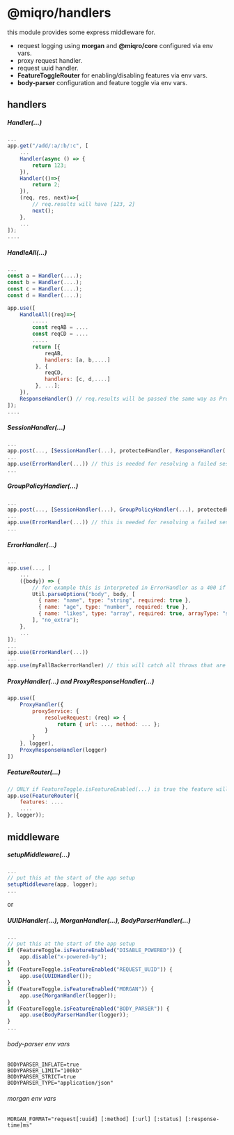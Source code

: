 # @miqro/handlers

this module provides some express middleware for.

- request logging using **morgan** and **@miqro/core** configured via env vars.
- proxy request handler.
- request uuid handler.
- **FeatureToggleRouter** for enabling/disabling features via env vars.
- **body-parser** configuration and feature toggle via env vars.

## handlers

##### Handler(...) 

```javascript
...
app.get("/add/:a/:b/:c", [
    ...
    Handler(async () => {
        return 123; 
    }),
    Handler(()=>{
        return 2; 
    }),
    (req, res, next)=>{
        // req.results will have [123, 2]
        next();    
    },
    ...
]);
....
```

##### HandleAll(...)

```javascript
...
const a = Handler(....);
const b = Handler(....);
const c = Handler(....);
const d = Handler(....);

app.use([
    HandleAll((req)=>{
        .....
        const reqAB = ....
        const reqCD = ....
        .....
        return [{
            reqAB,
            handlers: [a, b,....]
         }, {
            reqCD,
            handlers: [c, d,....]
         }, ...];  
    }),
    ResponseHandler() // req.results will be passed the same way as Promise.all(...)
]);
....
```

##### SessionHandler(...)

```javascript
...
app.post(..., [SessionHandler(...), protectedHandler, ResponseHandler(...)])
...
app.use(ErrorHandler(...)) // this is needed for resolving a failed session validation as a 401 or 403
...
```

##### GroupPolicyHandler(...)

```javascript
...
app.post(..., [SessionHandler(...), GroupPolicyHandler(...), protectedHandler, ResponseHandler(...)])
...
app.use(ErrorHandler(...)) // this is needed for resolving a failed session validation as a 401 or 403
...
```

##### ErrorHandler(...)

```javascript
...
app.use(..., [
    ...
    ({body}) => {
        // for example this is interpreted in ErrorHandler as a 400 if req.body doesnt match
        Util.parseOptions("body", body, [
          { name: "name", type: "string", required: true },
          { name: "age", type: "number", required: true },
          { name: "likes", type: "array", required: true, arrayType: "string" }
        ], "no_extra");
    },
    ...
]);
...
app.use(ErrorHandler(...))
...
app.use(myFallBackerrorHandler) // this will catch all throws that are not reconized by ErrorHandler()
```

##### ProxyHandler(...) and ProxyResponseHandler(...)

```javascript
app.use([
    ProxyHandler({
        proxyService: {
            resolveRequest: (req) => {
                return { url: ..., method: ... };
            }
        }
    }, logger),
    ProxyResponseHandler(logger)
])
```

##### FeatureRouter(...)

```javascript
// ONLY if FeatureToggle.isFeatureEnabled(...) is true the feature will be enabled in the router
app.use(FeatureRouter({
    features: ....
    ....
}, logger));
```

## middleware

##### setupMiddleware(...)

```javascript
...
// put this at the start of the app setup
setupMiddleware(app, logger);
...
```

or

##### UUIDHandler(...), MorganHandler(...), BodyParserHandler(...)

```javascript
...
// put this at the start of the app setup
if (FeatureToggle.isFeatureEnabled("DISABLE_POWERED")) {
    app.disable("x-powered-by");
}
if (FeatureToggle.isFeatureEnabled("REQUEST_UUID")) {
    app.use(UUIDHandler());
}
if (FeatureToggle.isFeatureEnabled("MORGAN")) {
    app.use(MorganHandler(logger));
}
if (FeatureToggle.isFeatureEnabled("BODY_PARSER")) {
    app.use(BodyParserHandler(logger));
}
...
```

###### body-parser env vars

```
BODYPARSER_INFLATE=true
BODYPARSER_LIMIT="100kb"
BODYPARSER_STRICT=true
BODYPARSER_TYPE="application/json"
```

###### morgan env vars

```
MORGAN_FORMAT="request[:uuid] [:method] [:url] [:status] [:response-time]ms"
```
